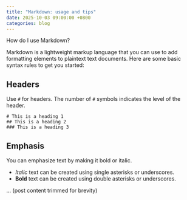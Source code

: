 ```yaml
---
title: "Markdown: usage and tips"
date: 2025-10-03 09:00:00 +0800
categories: blog
---
```


How do I use Markdown?

Markdown is a lightweight markup language that you can use to add formatting elements to plaintext text documents. Here are some basic syntax rules to get you started:

## Headers

Use `#` for headers. The number of `#` symbols indicates the level of the header.

```
# This is a heading 1
## This is a heading 2
### This is a heading 3
```

## Emphasis

You can emphasize text by making it bold or italic.

- *Italic* text can be created using single asterisks or underscores.
- **Bold** text can be created using double asterisks or underscores.

... (post content trimmed for brevity)
